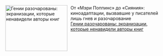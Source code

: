 <!--2025-03-18 08:00:14-->
<div class="yb">
  <div class="rss smaller1 kino_teatr"><a href="https://www.kino-teatr.ru/blog/y2025/3-18/2035/" title="Гении разочарованы: экранизации, которые ненавидели авторы книг"><img src="https://www.kino-teatr.ru/blog/5/3/2035/poster.jpg" width="196" height="147" align="left" hspace="5" style="margin: 0px 10px 0px 5px" alt="Гении разочарованы: экранизации, которые ненавидели авторы книг"/></a>От «Мэри Поппинс» до «Сияния»: киноадаптации, вызвавшие у писателей лишь гнев и разочарование <br><a class="light" href="https://www.kino-teatr.ru/blog/y2025/3-18/2035/">Гении разочарованы: экранизации, которые ненавидели авторы книг</a></div>
</div>
